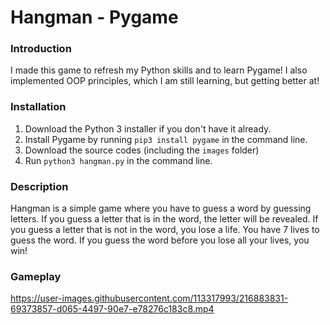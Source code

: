 # Hangman - Pygame

### Introduction

I made this game to refresh my Python skills and to learn Pygame!
I also implemented OOP principles, which I am still learning, but getting better at!

### Installation

1. Download the Python 3 installer if you don't have it already.
2. Install Pygame by running `pip3 install pygame` in the command line.
3. Download the source codes (including the `images` folder)
4. Run `python3 hangman.py` in the command line.

### Description

Hangman is a simple game where you have to guess a word by guessing letters.
If you guess a letter that is in the word, the letter will be revealed.
If you guess a letter that is not in the word, you lose a life.
You have 7 lives to guess the word.
If you guess the word before you lose all your lives, you win!

### Gameplay

https://user-images.githubusercontent.com/113317993/216883831-69373857-d065-4497-90e7-e78276c183c8.mp4
